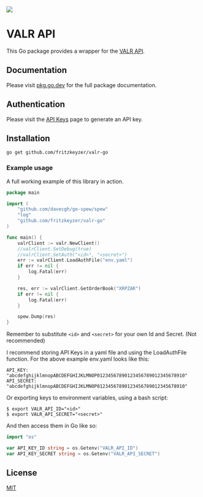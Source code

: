 <img src="https://images.squarespace-cdn.com/content/v1/611e5bc0e601490e18b4510e/35278396-8d77-44de-aea7-533d616d434c/valr-logo.png?format=1500w">

# VALR API

This Go package provides a wrapper for the [VALR API](https://docs.valr.com/#intro).

## Documentation

Please visit [pkg.go.dev](https://pkg.go.dev/github.com/fritzkeyzer/valr-go) for the full
package documentation.

## Authentication

Please visit the [API Keys](https://www.valr.com/api-keys) page
to generate an API key.

## Installation

```
go get github.com/fritzkeyzer/valr-go
```

### Example usage

A full working example of this library in action.

```go
package main

import (
	"github.com/davecgh/go-spew/spew"
	"log"
	"github.com/fritzkeyzer/valr-go"
)

func main() {
	valrClient := valr.NewClient()
	//valrClient.SetDebug(true)
	//valrClient.SetAuth("<id>", "<secret>")
	err := valrClient.LoadAuthFile("env.yaml")
	if err != nil {
		log.Fatal(err)
	}

	res, err := valrClient.GetOrderBook("XRPZAR")
	if err != nil {
		log.Fatal(err)
	}

	spew.Dump(res)
}

```

Remember to substitute `<id>` and `<secret>` for your own Id and Secret. (Not recommended)



I recommend storing API Keys in a yaml file and using the LoadAuthFile function.
For the above example env.yaml looks like this:
```
API_KEY: "abcdefghijklmnopABCDEFGHIJKLMNOP01234567890123456789012345678910"
API_SECRET: "abcdefghijklmnopABCDEFGHIJKLMNOP01234567890123456789012345678910"
```

Or exporting keys to environment variables, using a bash script:
```
$ export VALR_API_ID="<id>"
$ export VALR_API_SECRET="<secret>"
```

And then access them in Go like so:

```go
import "os"

var API_KEY_ID string = os.Getenv("VALR_API_ID")
var API_KEY_SECRET string = os.Getenv("VALR_API_SECRET")
```

## License

[MIT](https://github.com/fritzkeyzer/valr-go/blob/master/LICENSE)